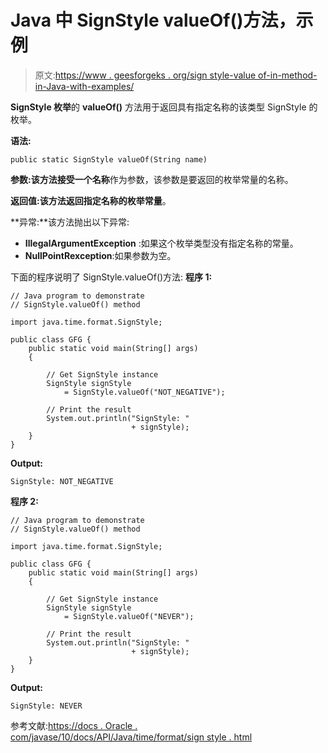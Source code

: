 # Java 中 SignStyle valueOf()方法，示例

> 原文:[https://www . geesforgeks . org/sign style-value of-in-method-in-Java-with-examples/](https://www.geeksforgeeks.org/signstyle-valueof-method-in-java-with-examples/)

**SignStyle 枚举**的 **valueOf()** 方法用于返回具有指定名称的该类型 SignStyle 的枚举。

**语法:**

```
public static SignStyle valueOf(String name)

```

**参数:**该方法接受一个**名称**作为参数，该参数是要返回的枚举常量的名称。

**返回值:**该方法返回指定名称的**枚举常量**。

**异常:**该方法抛出以下异常:

*   **IllegalArgumentException** :如果这个枚举类型没有指定名称的常量。
*   **NullPointRexception**:如果参数为空。

下面的程序说明了 SignStyle.valueOf()方法:
**程序 1:**

```
// Java program to demonstrate
// SignStyle.valueOf() method

import java.time.format.SignStyle;

public class GFG {
    public static void main(String[] args)
    {

        // Get SignStyle instance
        SignStyle signStyle
            = SignStyle.valueOf("NOT_NEGATIVE");

        // Print the result
        System.out.println("SignStyle: "
                           + signStyle);
    }
}
```

**Output:**

```
SignStyle: NOT_NEGATIVE

```

**程序 2:**

```
// Java program to demonstrate
// SignStyle.valueOf() method

import java.time.format.SignStyle;

public class GFG {
    public static void main(String[] args)
    {

        // Get SignStyle instance
        SignStyle signStyle
            = SignStyle.valueOf("NEVER");

        // Print the result
        System.out.println("SignStyle: "
                           + signStyle);
    }
}
```

**Output:**

```
SignStyle: NEVER

```

参考文献:[https://docs . Oracle . com/javase/10/docs/API/Java/time/format/sign style . html](https://docs.oracle.com/javase/10/docs/api/java/time/format/SignStyle.html)